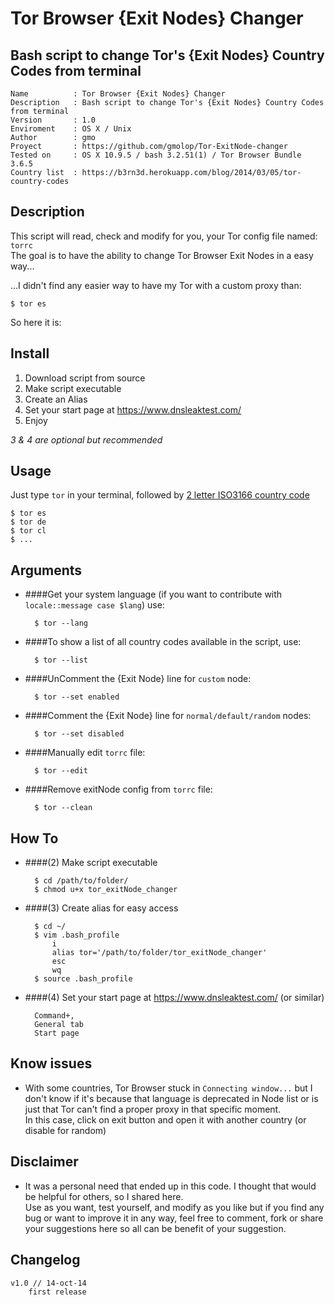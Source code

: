 Tor Browser {Exit Nodes} Changer
===

Bash script to change Tor's {Exit Nodes} Country Codes from terminal
---

    Name          : Tor Browser {Exit Nodes} Changer
    Description   : Bash script to change Tor's {Exit Nodes} Country Codes from terminal
    Version       : 1.0
    Enviroment    : OS X / Unix
    Author        : gmo
    Proyect       : https://github.com/gmolop/Tor-ExitNode-changer
    Tested on     : OS X 10.9.5 / bash 3.2.51(1) / Tor Browser Bundle 3.6.5
    Country list  : https://b3rn3d.herokuapp.com/blog/2014/03/05/tor-country-codes

Description
---

This script will read, check and modify for you, your Tor config file named: `torrc`  
The goal is to have the ability to change Tor Browser Exit Nodes in a easy way...  

...I didn't find any easier way to have my Tor with a custom proxy than:

    $ tor es

So here it is:

Install
---

1. Download script from source
2. Make script executable
3. Create an Alias
4. Set your start page at https://www.dnsleaktest.com/
5. Enjoy

*3 & 4 are optional but recommended*  

Usage
---

Just type `tor` in your terminal, followed by [2 letter ISO3166 country code](https://en.wikipedia.org/wiki/ISO_3166-1_alpha-2)

    $ tor es
    $ tor de
    $ tor cl
    $ ...

Arguments
---

- ####Get your system language (if you want to contribute with `locale::message case $lang`) use:

        $ tor --lang

- ####To show a list of all country codes available in the script, use:

        $ tor --list

- ####UnComment the {Exit Node} line for `custom` node:

        $ tor --set enabled

- ####Comment the {Exit Node} line for `normal/default/random` nodes:

        $ tor --set disabled

- ####Manually edit `torrc` file:

        $ tor --edit

- ####Remove exitNode config from `torrc` file:

        $ tor --clean

How To
---

- ####(2) Make script executable

        $ cd /path/to/folder/
        $ chmod u+x tor_exitNode_changer

- ####(3) Create alias for easy access

        $ cd ~/
        $ vim .bash_profile
            i
            alias tor='/path/to/folder/tor_exitNode_changer'
            esc
            wq
        $ source .bash_profile

- ####(4) Set your start page at https://www.dnsleaktest.com/ (or similar)

        Command+,
        General tab
        Start page

Know issues
---

- With some countries, Tor Browser stuck in `Connecting window...` but I don't know if it's because that language is deprecated in Node list or is just that Tor can't find a proper proxy in that specific moment.  
In this case, click on exit button and open it with another country (or disable for random)

Disclaimer
---

- It was a personal need that ended up in this code. I thought that would be helpful for others, so I shared here.  
Use as you want, test yourself, and modify as you like but if you find any bug or want to improve it in any way, feel free to comment, fork or share your suggestions here so all can be benefit of your suggestion.

Changelog
---

    v1.0 // 14-oct-14
        first release
